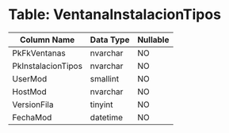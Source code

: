 # Table: VentanaInstalacionTipos

| Column Name | Data Type | Nullable |
|-------------|-----------|----------|
| PkFkVentanas | nvarchar | NO |
| PkInstalacionTipos | nvarchar | NO |
| UserMod | smallint | NO |
| HostMod | nvarchar | NO |
| VersionFila | tinyint | NO |
| FechaMod | datetime | NO |
